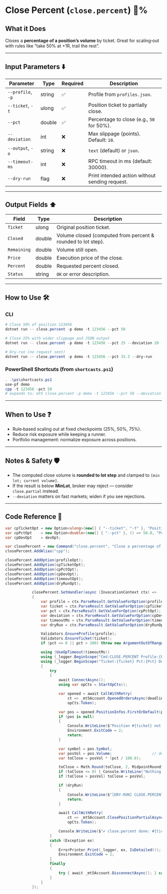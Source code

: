 # Close Percent (`close.percent`) 🎯%

## What it Does

Closes a **percentage of a position’s volume** by ticket.
Great for scaling‑out with rules like “take 50% at +1R, trail the rest”.

---

## Input Parameters ⬇️

| Parameter         | Type   | Required | Description                                    |
| ----------------- | ------ | -------- | ---------------------------------------------- |
| `--profile`, `-p` | string | ✅        | Profile from `profiles.json`.                  |
| `--ticket`, `-t`  | ulong  | ✅        | Position ticket to partially close.            |
| `--pct`           | double | ✅        | Percentage to close (e.g., `50` for 50%).      |
| `--deviation`     | int    | ❌        | Max slippage (points). Default: `10`.          |
| `--output`, `-o`  | string | ❌        | `text` (default) or `json`.                    |
| `--timeout-ms`    | int    | ❌        | RPC timeout in ms (default: 30000).            |
| `--dry-run`       | flag   | ❌        | Print intended action without sending request. |

---

## Output Fields ⬆️

| Field       | Type   | Description                                                  |
| ----------- | ------ | ------------------------------------------------------------ |
| `Ticket`    | ulong  | Original position ticket.                                    |
| `Closed`    | double | Volume closed (computed from percent & rounded to lot step). |
| `Remaining` | double | Volume still open.                                           |
| `Price`     | double | Execution price of the close.                                |
| `Percent`   | double | Requested percent closed.                                    |
| `Status`    | string | `OK` or error description.                                   |

---

## How to Use 🛠️

### CLI

```powershell
# Close 50% of position 123456
dotnet run -- close.percent -p demo -t 123456 --pct 50

# Close 25% with wider slippage and JSON output
dotnet run -- close.percent -p demo -t 123456 --pct 25 --deviation 20 -o json

# Dry-run (no request sent)
dotnet run -- close.percent -p demo -t 123456 --pct 33.3 --dry-run
```

### PowerShell Shortcuts (from `shortcasts.ps1`)

```powershell
. .\ps\shortcasts.ps1
use-pf demo
cpp -t 123456 -pct 50
# expands to: mt5 close.percent -p demo -t 123456 --pct 50 --deviation 10 --timeout-ms 90000
```

---

## When to Use ❓

* Rule‑based scaling out at fixed checkpoints (25%, 50%, 75%).
* Reduce risk exposure while keeping a runner.
* Portfolio management: normalize exposure across positions.

---

## Notes & Safety 🛡️

* The computed close volume is **rounded to lot step** and clamped to `[min lot; current volume]`.
* If the result is below **MinLot**, broker may reject — consider `close.partial` instead.
* `--deviation` matters on fast markets; widen if you see rejections.

---

## Code Reference 🧩

```csharp
var cpTicketOpt = new Option<ulong>(new[] { "--ticket", "-t" }, "Position ticket") { IsRequired = true };
var cpPctOpt    = new Option<double>(new[] { "--pct" }, () => 50.0, "Percent to close (0 < pct ≤ 100)");
var cpDevOpt    = devOpt;

var closePercent = new Command("close.percent", "Close a percentage of a position by ticket");
closePercent.AddAlias("cpp");

closePercent.AddOption(profileOpt);
closePercent.AddOption(cpTicketOpt);
closePercent.AddOption(cpPctOpt);
closePercent.AddOption(cpDevOpt);
closePercent.AddOption(timeoutOpt);
closePercent.AddOption(dryRunOpt);

            closePercent.SetHandler(async (InvocationContext ctx) =>
            {
                var profile = ctx.ParseResult.GetValueForOption(profileOpt)!;
                var ticket = ctx.ParseResult.GetValueForOption(cpTicketOpt);
                var pct = ctx.ParseResult.GetValueForOption(cpPctOpt);
                var deviation = ctx.ParseResult.GetValueForOption(cpDevOpt);
                var timeoutMs = ctx.ParseResult.GetValueForOption(timeoutOpt);
                var dryRun = ctx.ParseResult.GetValueForOption(dryRunOpt);

                Validators.EnsureProfile(profile);
                Validators.EnsureTicket(ticket);
                if (pct <= 0 || pct > 100) throw new ArgumentOutOfRangeException(nameof(pct), "Percent must be in (0;100].");

                using (UseOpTimeout(timeoutMs))
                using (_logger.BeginScope("Cmd:CLOSE.PERCENT Profile:{Profile}", profile))
                using (_logger.BeginScope("Ticket:{Ticket} Pct:{Pct} Dev:{Dev}", ticket, pct, deviation))
                {
                    try
                    {
                        await ConnectAsync();
                        using var opCts = StartOpCts();

                        var opened = await CallWithRetry(
                            ct => _mt5Account.OpenedOrdersAsync(deadline: null, cancellationToken: ct),
                            opCts.Token);

                        var pos = opened.PositionInfos.FirstOrDefault(p => Convert.ToUInt64(p.Ticket) == ticket);
                        if (pos is null)
                        {
                            Console.WriteLine($"Position #{ticket} not found.");
                            Environment.ExitCode = 2;
                            return;
                        }

                        var symbol = pos.Symbol;
                        var posVol = pos.Volume;                  // double
                        var toClose = posVol * (pct / 100.0);

                        toClose = Math.Round(toClose, 2, MidpointRounding.AwayFromZero);
                        if (toClose <= 0) { Console.WriteLine("Nothing to close after rounding."); Environment.ExitCode = 2; return; }
                        if (toClose > posVol) toClose = posVol;

                        if (dryRun)
                        {
                            Console.WriteLine($"[DRY-RUN] CLOSE.PERCENT #{ticket} {symbol}: close {toClose} of {posVol} (dev={deviation})");
                            return;
                        }

                        await CallWithRetry(
                            ct => _mt5Account.ClosePositionPartialAsync(ticket, toClose, deviation, ct),
                            opCts.Token);

                        Console.WriteLine($"✔ close.percent done: #{ticket} vol={toClose}");
                    }
                    catch (Exception ex)
                    {
                        ErrorPrinter.Print(_logger, ex, IsDetailed());
                        Environment.ExitCode = 1;
                    }
                    finally
                    {
                        try { await _mt5Account.DisconnectAsync(); } catch { /* ignore */ }
                    }
                }
            });
```
